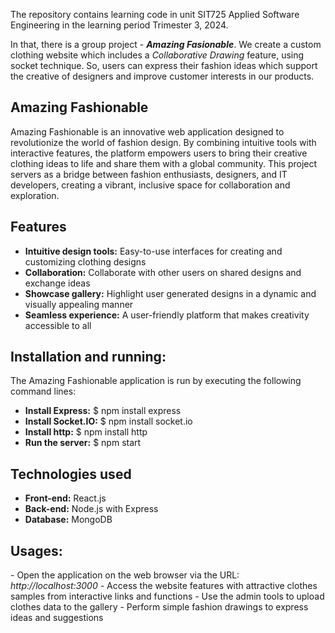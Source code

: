 The repository contains learning code in unit SIT725 Applied Software Engineering in the learning period Trimester 3, 2024.

In that, there is a group project - <b><i>Amazing Fasionable</i></b>. We create a custom clothing website which includes a <i>Collaborative Drawing</i> feature, using socket technique. 
So, users can express their fashion ideas which support the creative of designers and improve customer interests in our products.

<h2>Amazing Fashionable</h2>

Amazing Fashionable is an innovative web application designed to revolutionize the world of fashion design. By combining intuitive tools with interactive features, the platform empowers users to bring their creative clothing ideas to life and share them with a global community. This project servers as a bridge between fashion enthusiasts, designers, and IT developers, creating a vibrant, inclusive space for collaboration and exploration.

<h2>Features</h2>

- <b>Intuitive design tools:</b> Easy-to-use interfaces for creating and customizing clothing designs
- <b>Collaboration:</b> Collaborate with other users on shared designs and exchange ideas
- <b>Showcase gallery:</b> Highlight user generated designs in a dynamic and visually appealing manner
- <b>Seamless experience:</b> A user-friendly platform that makes creativity accessible to all

<h2>Installation and running:</h2>

The Amazing Fashionable application is run by executing the following command lines:
- <b>Install Express:</b> $ npm install express
- <b>Install Socket.IO:</b> $ npm install socket.io
- <b>Install http:</b> $ npm install http
- <b>Run the server:</b> $ npm start

<h2>Technologies used</h2>

- <b>Front-end:</b> React.js
- <b>Back-end:</b> Node.js with Express
- <b>Database:</b> MongoDB

<h2>Usages:</h2>
- Open the application on the web browser via the URL: <i>http://localhost:3000</i>
- Access the website features with attractive clothes samples from interactive links and functions
- Use the admin tools to upload clothes data to the gallery
- Perform simple fashion drawings to express ideas and suggestions


